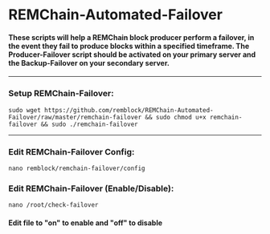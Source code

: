 # REMChain-Automated-Failover

#### These scripts will help a REMChain block producer perform a failover, in the event they fail to produce blocks within a specified timeframe. The Producer-Failover script should be activated on your primary server and the Backup-Failover on your secondary server.

***

### Setup REMChain-Failover:

```
sudo wget https://github.com/remblock/REMChain-Automated-Failover/raw/master/remchain-failover && sudo chmod u+x remchain-failover && sudo ./remchain-failover
```

***

### Edit REMChain-Failover Config:

```
nano remblock/remchain-failover/config
```

### Edit REMChain-Failover (Enable/Disable):

```
nano /root/check-failover
```

#### Edit file to "on" to enable and "off" to disable

